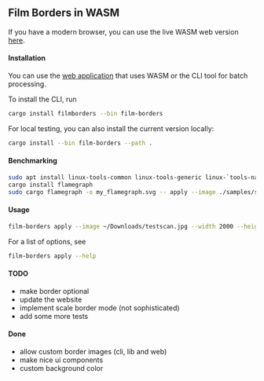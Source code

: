## Film Borders in WASM

If you have a modern browser, you can use the live WASM web version [here](https://film-borders.romnn.com).

#### Installation
You can use the [web application](https://film-borders.romnn.com) that uses WASM or the CLI tool for batch processing.

To install the CLI, run
```bash
cargo install filmborders --bin film-borders
```

For local testing, you can also install the current version locally:
```bash
cargo install --bin film-borders --path .
```

#### Benchmarking
```bash
sudo apt install linux-tools-common linux-tools-generic linux-`tools-name -r`
cargo install flamegraph
sudo cargo flamegraph -o my_flamegraph.svg -- apply --image ./samples/sample1.jpg --output ./output/sample1.png --border 0 --scale 1.00
```

#### Usage
```bash
film-borders apply --image ~/Downloads/testscan.jpg --width 2000 --height 1500 --border 10 --rotate 90
```

For a list of options, see
```bash
film-borders apply --help
```

#### TODO
- make border optional
- update the website
- implement scale border mode (not sophisticated)
- add some more tests

#### Done
- allow custom border images (cli, lib and web)
- make nice ui components
- custom background color
